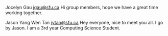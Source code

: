 Jocelyn Gau
jgau@sfu.ca
Hi group members, hope we have a great time working together. 

Jason Yang Wen Tan
jytan@sfu.ca
Hey everyone, nice to meet you all. I go by Jason. I am a 3rd year Computing Science Student. 
